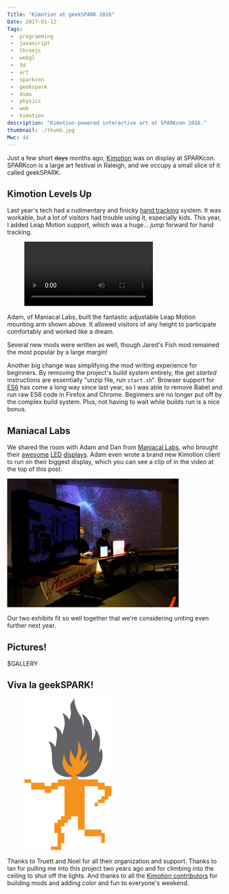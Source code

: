 ```yaml
---
Title: "Kimotion at geekSPARK 2016"
Date: 2017-01-12
Tags:
 -  programming
 -  javascript
 -  threejs
 -  webgl
 -  3d
 -  art
 -  sparkcon
 -  geekspark
 -  dimo
 -  physics
 -  web
 -  kimotion
description: "Kimotion-powered interactive art at SPARKcon 2016."
thumbnail: ./thumb.jpg
Mwc: 44
---
```


Just a few short <del>days</del> months ago, [Kimotion][kimotion] was on
display at SPARKcon.  SPARKcon is a large art festival in Raleigh, and we
occupy a small slice of it called geekSPARK.

## Kimotion Levels Up

Last year's tech had a rudimentary and finicky [hand tracking][ht] system.  It
was workable, but a lot of visitors had trouble using it, especially kids.
This year, I added Leap Motion support, which was a huge... *jump* forward for
hand tracking.

<figure>
<video style="margin: 0 auto" controls autoplay loop>
<source src="arm.mp4" />
<source src="arm.webm" />
</video>
</figure>

Adam, of Maniacal Labs, built the fantastic adjustable Leap Motion mounting arm
shown above.  It allowed visitors of any height to participate comfortably and
worked like a dream.

Several new mods were written as well, though Jared's Fish mod remained the
most popular by a large margin!

Another big change was simplifying the mod writing experience for beginners.
By removing the project's build system entirely, the *get started* instructions
are essentially "unzip file, run `start.sh`".  Browser support for [ES6][es6]
has come a long way since last year, so I was able to remove Babel and run raw
ES6 code in Firefox and Chrome.  Beginners are no longer put off by the complex
build system.  Plus, not having to wait while builds run is a nice bonus.

## Maniacal Labs

We shared the room with Adam and Dan from [Maniacal Labs][ml], who brought
their [awesome][ml1] [LED][ml2] [displays][ml3].  Adam even wrote a brand new
Kimotion client to run on their biggest display, which you can see a clip of in
the video at the top of this post.

![Maniacal Labs @ geekSPARK 2016](maniacal.jpg)

Our two exhibits fit so well together that we're considering uniting even
further next year.

## Pictures!

$GALLERY


## Viva la geekSPARK!

<figure>
    <img src="geekspark.png" alt="geekSPARK logo" />
</figure>

Thanks to Truett and Noel for all their organization and support.  Thanks to
Ian for pulling me into this project two years ago and for climbing into the
ceiling to shut off the lights.  And thanks to all the [Kimotion
contributors][kc] for building mods and adding color and fun to everyone's
weekend.

<div hidden>
    <img src="thumb.jpg">
</div>

[kimotion]: http://kimotion.xyz
[ml]: http://maniacallabs.com/
[ml1]: http://maniacallabs.com/2016/06/28/jumbo1k-32x32-led-networked-display/
[ml2]: http://maniacallabs.com/WyoManiacalDisplay/
[ml3]: http://maniacallabs.com/2015/09/22/building-the-colossus-led-display/
[redhat]: https://www.redhat.com
[kc]: http://kimotion.xyz/#contributors
[es6]: https://en.wikipedia.org/wiki/ECMAScript#6th_Edition_-_ECMAScript_2015
[ht]: https://vimeo.com/136950949
[lm]: https://www.leapmotion.com
